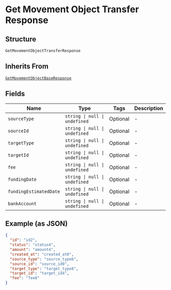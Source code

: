 
# Get Movement Object Transfer Response

## Structure

`GetMovementObjectTransferResponse`

## Inherits From

[`GetMovementObjectBaseResponse`](../../doc/models/get-movement-object-base-response.md)

## Fields

| Name | Type | Tags | Description |
|  --- | --- | --- | --- |
| `sourceType` | `string \| null \| undefined` | Optional | - |
| `sourceId` | `string \| null \| undefined` | Optional | - |
| `targetType` | `string \| null \| undefined` | Optional | - |
| `targetId` | `string \| null \| undefined` | Optional | - |
| `fee` | `string \| null \| undefined` | Optional | - |
| `fundingDate` | `string \| null \| undefined` | Optional | - |
| `fundingEstimatedDate` | `string \| null \| undefined` | Optional | - |
| `bankAccount` | `string \| null \| undefined` | Optional | - |

## Example (as JSON)

```json
{
  "id": "id2",
  "status": "status4",
  "amount": "amount4",
  "created_at": "created_at0",
  "source_type": "source_type6",
  "source_id": "source_id0",
  "target_type": "target_type8",
  "target_id": "target_id4",
  "fee": "fee8"
}
```

